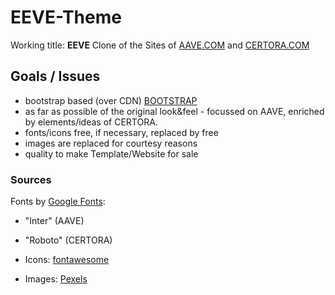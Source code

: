 # EEVE-Theme

Working title: **EEVE**
Clone of the Sites of
[AAVE.COM](https://aave.com/)
and [CERTORA.COM](https://www.certora.com/)

## Goals / Issues

- bootstrap based (over CDN) [BOOTSTRAP](https://getbootstrap.com/)
- as far as possible of the original look&feel - focussed on AAVE, enriched by elements/ideas of CERTORA. 
- fonts/icons free, if necessary, replaced by free
- images are replaced for courtesy reasons
- quality to make Template/Website for sale

### Sources

Fonts by [Google Fonts](https://fonts.google.com/):
- "Inter" (AAVE)
- "Roboto" (CERTORA)

- Icons: [fontawesome](https://fontawesome.com/) 
- Images: [Pexels](https://www.pexels.com/de-de/)
